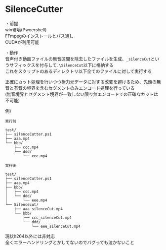 # SilenceCutter

・前提  
win環境(Pwoershell)  
FFmpegのインストールとパス通し  
CUDAが利用可能

・動作  
音声付き動画ファイルの無音区間を除去したファイルを生成、```_silenceCut```というサフィックスを付与して```.\SilenceCut```以下に格納する  
これをスクリプトのあるディレクトリ以下全てのファイルに対して実行する
   
正確にカット処理を行いつつ極力元データに対する改変を避けるため、先頭の無音と有音の境界を含むセグメントのみエンコード処理を行っている  
(無音境界とセグメント境界が一致しない限り無エンコードでの正確なカットは不可能)


例)  
```
実行前

test/
├── silenceCutter.ps1
├── aaa.mp4
└── bbb/
    ├── ccc.mp4
    └── ddd/
        └── eee.mp4
```
```
実行後

test/
├── silenceCutter.ps1
├── aaa.mp4
├── bbb/
│   ├── ccc.mp4
│   └── ddd/
│       └── eee.mp4
└── Silencecut/
    ├── aaa_silenceCut.mp4
    └── bbb/
        ├── ccc_silenceCut.mp4
        └── ddd/
            └── eee_silenceCut.mp4
```

現状h264以外には非対応  
全くエラーハンドリングとかしてないのでバグっても泣かないこと